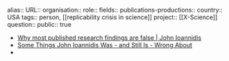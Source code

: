 alias::
URL::
organisation::
role::
fields::
publications-productions:: 
country:: USA
tags:: person, [[replicability crisis in science]] 
project:: [[X-Science]] 
question::
public:: true

- [Why most published research findings are false | John Ioannidis](https://iai.tv/video/why-most-published-research-findings-are-false-john-ioannidis)
- [Some Things John Ioannidis Was - and Still Is - Wrong About](https://www.woodhouse76.com/p/some-things-john-ioannidis-was-and)
-